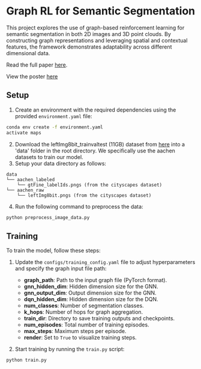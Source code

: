 # Graph RL for Semantic Segmentation

This project explores the use of graph-based reinforcement learning for semantic segmentation in both 2D images and 3D point clouds. By constructing graph representations and leveraging spatial and contextual features, the framework demonstrates adaptability across different dimensional data.  

Read the full paper [here](https://drive.google.com/file/d/14Yx7wo7U4WGIoSClWHPu0RniNntLXLSf/view?usp=drive_link).

View the poster [here](https://drive.google.com/file/d/1ENzbhKc1dxW8rBWIWf-rolps4FHtr1Ad/view?usp=drive_link) 


## Setup

1. Create an environment with the required dependencies using the provided `environment.yaml` file:
```bash
conda env create -f environment.yaml
activate maps
```
2. Download the leftImg8bit_trainvaltest (11GB) dataset from [here](https://www.cityscapes-dataset.com/downloads/) into a 'data' folder in the root directory. We specifically use the aachen datasets to train our model.
3. Setup your data directory as follows:
```
data
└── aachen_labeled
    └── gtFine_labelIds.pngs (from the cityscapes dataset)
└── aachen_raw
    └── leftImg8bit.pngs (from the cityscapes dataset)
```
4. Run the following command to preprocess the data:
```bash
python preprocess_image_data.py
```

## Training

To train the model, follow these steps:

1. Update the `configs/training_config.yaml` file to adjust hyperparameters and specify the graph input file path:
   - **graph_path**: Path to the input graph file (PyTorch format).
   - **gnn_hidden_dim**: Hidden dimension size for the GNN.
   - **gnn_output_dim**: Output dimension size for the GNN.
   - **dqn_hidden_dim**: Hidden dimension size for the DQN.
   - **num_classes**: Number of segmentation classes.
   - **k_hops**: Number of hops for graph aggregation.
   - **train_dir**: Directory to save training outputs and checkpoints.
   - **num_episodes**: Total number of training episodes.
   - **max_steps**: Maximum steps per episode.
   - **render**: Set to `True` to visualize training steps.

2. Start training by running the `train.py` script:
```bash
python train.py
```
